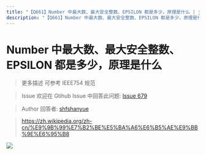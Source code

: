 ```yaml
---
title: "【Q661】Number 中最大数、最大安全整数、EPSILON 都是多少，原理是什么 | js高频面试题"
description: "【Q661】Number 中最大数、最大安全整数、EPSILON 都是多少，原理是什么 字节跳动面试题、阿里腾讯面试题、美团小米面试题。"
---
```


# Number 中最大数、最大安全整数、EPSILON 都是多少，原理是什么

> 更多描述
> 可参考 IEEE754 规范

> Issue
> 欢迎在 Gtihub Issue 中回答此问题: [Issue 679](https://github.com/shfshanyue/Daily-Question/issues/679)

> Author
> 回答者: [shfshanyue](https://github.com/shfshanyue)

> https://zh.wikipedia.org/zh-cn/%E9%9B%99%E7%B2%BE%E5%BA%A6%E6%B5%AE%E9%BB%9E%E6%95%B8

![](https://upload.wikimedia.org/wikipedia/commons/7/76/General_double_precision_float.png)
